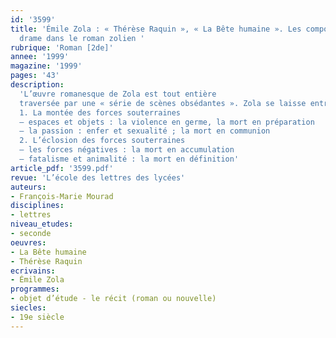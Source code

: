 ```yaml
---
id: '3599'
title: 'Émile Zola : « Thérèse Raquin », « La Bête humaine ». Les composantes du
  drame dans le roman zolien '
rubrique: 'Roman [2de]'
annee: '1999'
magazine: '1999'
pages: '43'
description: 
  'L’œuvre romanesque de Zola est tout entière
  traversée par une « série de scènes obsédantes ». Zola se laisse entraîner tout au long de son œuvre vers une imagerie de la sexualité torturée, de la violence, du crime et de la mort. « Thérèse Raquin » et « La Bête humaine » offrent un saisissant exemple de la permanence des thèmes « noirs » de l’imaginaire zolien. Les deux ouvrages s’inscrivent dans une veine pessimiste qui aboutit à la catastrophe vengeresse de « La Débâcle ». Zola y manifeste un goût immodéré pour l’accumulation mélodramatique et les images macabres.
  1. La montée des forces souterraines
  – espaces et objets : la violence en germe, la mort en préparation
  – la passion : enfer et sexualité ; la mort en communion
  2. L’éclosion des forces souterraines
  – les forces négatives : la mort en accumulation
  – fatalisme et animalité : la mort en définition'
article_pdf: '3599.pdf'
revue: 'L’école des lettres des lycées'
auteurs:
- François-Marie Mourad
disciplines:
- lettres
niveau_etudes:
- seconde
oeuvres:
- La Bête humaine
- Thérèse Raquin
ecrivains:
- Émile Zola
programmes:
- objet d’étude - le récit (roman ou nouvelle)
siecles:
- 19e siècle
---
```

